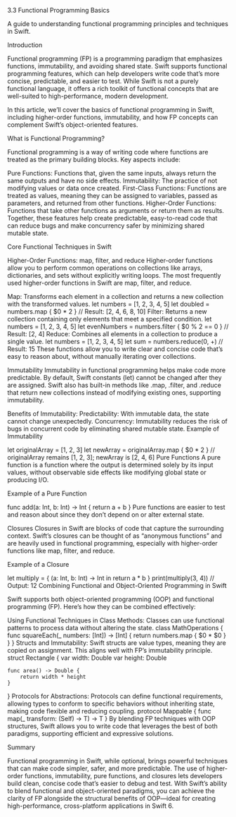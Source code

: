 3.3 Functional Programming Basics

A guide to understanding functional programming principles and techniques in Swift.

Introduction

Functional programming (FP) is a programming paradigm that emphasizes functions, immutability, and avoiding shared state. Swift supports functional programming features, which can help developers write code that’s more concise, predictable, and easier to test. While Swift is not a purely functional language, it offers a rich toolkit of functional concepts that are well-suited to high-performance, modern development.

In this article, we’ll cover the basics of functional programming in Swift, including higher-order functions, immutability, and how FP concepts can complement Swift’s object-oriented features.

What is Functional Programming?

Functional programming is a way of writing code where functions are treated as the primary building blocks. Key aspects include:

Pure Functions: Functions that, given the same inputs, always return the same outputs and have no side effects.
Immutability: The practice of not modifying values or data once created.
First-Class Functions: Functions are treated as values, meaning they can be assigned to variables, passed as parameters, and returned from other functions.
Higher-Order Functions: Functions that take other functions as arguments or return them as results.
Together, these features help create predictable, easy-to-read code that can reduce bugs and make concurrency safer by minimizing shared mutable state.

Core Functional Techniques in Swift

Higher-Order Functions: map, filter, and reduce
Higher-order functions allow you to perform common operations on collections like arrays, dictionaries, and sets without explicitly writing loops. The most frequently used higher-order functions in Swift are map, filter, and reduce.

Map: Transforms each element in a collection and returns a new collection with the transformed values.
let numbers = [1, 2, 3, 4, 5]
let doubled = numbers.map { $0 * 2 }
// Result: [2, 4, 6, 8, 10]
Filter: Returns a new collection containing only elements that meet a specified condition.
let numbers = [1, 2, 3, 4, 5]
let evenNumbers = numbers.filter { $0 % 2 == 0 }
// Result: [2, 4]
Reduce: Combines all elements in a collection to produce a single value.
let numbers = [1, 2, 3, 4, 5]
let sum = numbers.reduce(0, +)
// Result: 15
These functions allow you to write clear and concise code that’s easy to reason about, without manually iterating over collections.

Immutability
Immutability in functional programming helps make code more predictable. By default, Swift constants (let) cannot be changed after they are assigned. Swift also has built-in methods like .map, .filter, and .reduce that return new collections instead of modifying existing ones, supporting immutability.

Benefits of Immutability:
Predictability: With immutable data, the state cannot change unexpectedly.
Concurrency: Immutability reduces the risk of bugs in concurrent code by eliminating shared mutable state.
Example of Immutability

let originalArray = [1, 2, 3]
let newArray = originalArray.map { $0 * 2 }
// originalArray remains [1, 2, 3]; newArray is [2, 4, 6]
Pure Functions
A pure function is a function where the output is determined solely by its input values, without observable side effects like modifying global state or producing I/O.

Example of a Pure Function

func add(a: Int, b: Int) -> Int {
    return a + b
}
Pure functions are easier to test and reason about since they don’t depend on or alter external state.

Closures
Closures in Swift are blocks of code that capture the surrounding context. Swift’s closures can be thought of as “anonymous functions” and are heavily used in functional programming, especially with higher-order functions like map, filter, and reduce.

Example of a Closure

let multiply = { (a: Int, b: Int) -> Int in
    return a * b
}
print(multiply(3, 4)) // Output: 12
Combining Functional and Object-Oriented Programming in Swift

Swift supports both object-oriented programming (OOP) and functional programming (FP). Here’s how they can be combined effectively:

Using Functional Techniques in Class Methods: Classes can use functional patterns to process data without altering the state.
class MathOperations {
    func squareEach(_ numbers: [Int]) -> [Int] {
        return numbers.map { $0 * $0 }
    }
}
Structs and Immutability: Swift structs are value types, meaning they are copied on assignment. This aligns well with FP’s immutability principle.
struct Rectangle {
    var width: Double
    var height: Double
    
    func area() -> Double {
        return width * height
    }
}
Protocols for Abstractions: Protocols can define functional requirements, allowing types to conform to specific behaviors without inheriting state, making code flexible and reducing coupling.
protocol Mappable {
    func map<T>(_ transform: (Self) -> T) -> T
}
By blending FP techniques with OOP structures, Swift allows you to write code that leverages the best of both paradigms, supporting efficient and expressive solutions.

Summary

Functional programming in Swift, while optional, brings powerful techniques that can make code simpler, safer, and more predictable. The use of higher-order functions, immutability, pure functions, and closures lets developers build clean, concise code that’s easier to debug and test. With Swift’s ability to blend functional and object-oriented paradigms, you can achieve the clarity of FP alongside the structural benefits of OOP—ideal for creating high-performance, cross-platform applications in Swift 6.
